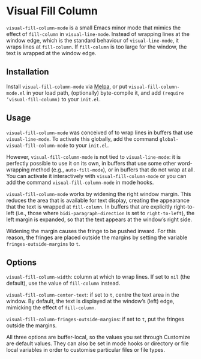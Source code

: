 # Visual Fill Column #

`visual-fill-column-mode` is a small Emacs minor mode that mimics the effect of `fill-column` in `visual-line-mode`. Instead of wrapping lines at the window edge, which is the standard behaviour of `visual-line-mode`, it wraps lines at `fill-column`. If `fill-column` is too large for the window, the text is wrapped at the window edge.


## Installation ##

Install `visual-fill-column-mode` via [Melpa](http://melpa.org), or put `visual-fill-column-mode.el` in your load path, (optionally) byte-compile it, and add `(require ’visual-fill-column)` to your `init.el`.


## Usage ##

`visual-fill-column-mode` was conceived of to wrap lines in buffers that use  `visual-line-mode`. To activate this globally, add the command `global-visual-fill-column-mode` to your `init.el`.

However, `visual-fill-column-mode` is not tied to `visual-line-mode`: it is perfectly possible to use it on its own, in buffers that use some other word-wrapping method (e.g., `auto-fill-mode`), or in buffers that do not wrap at all. You can activate it interactively with `visual-fill-column-mode` or you can add the command `visual-fill-column-mode` in mode hooks.

`visual-fill-column-mode` works by widening the right window margin. This reduces the area that is available for text display, creating the appearance that the text is wrapped at `fill-column`. In buffers that are explicitly right-to-left (i.e., those where `bidi-paragraph-direction` is set to `right-to-left`), the left margin is expanded, so that the text appears at the window’s right side.

Widening the margin causes the fringe to be pushed inward. For this reason, the fringes are placed outside the margins by setting the variable `fringes-outside-margins` to `t`.


## Options ##

`visual-fill-column-width`: column at which to wrap lines. If set to `nil` (the default), use the value of `fill-column` instead.

`visual-fill-column-center-text`: if set to `t`, centre the text area in the window. By default, the text is displayed at the window’s (left) edge, mimicking the effect of `fill-column`.

`visual-fill-column-fringes-outside-margins`: if set to `t`, put the fringes outside the margins.

All three options are buffer-local, so the values you set through Customize are default values. They can also be set in mode hooks or directory or file local variables in order to customise particular files or file types.
